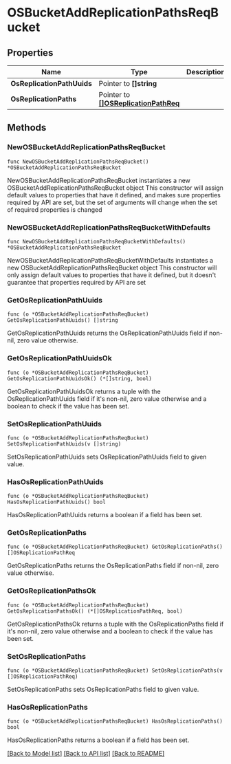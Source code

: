 # OSBucketAddReplicationPathsReqBucket

## Properties

Name | Type | Description | Notes
------------ | ------------- | ------------- | -------------
**OsReplicationPathUuids** | Pointer to **[]string** |  | [optional] 
**OsReplicationPaths** | Pointer to [**[]OSReplicationPathReq**](OSReplicationPathReq.md) |  | [optional] 

## Methods

### NewOSBucketAddReplicationPathsReqBucket

`func NewOSBucketAddReplicationPathsReqBucket() *OSBucketAddReplicationPathsReqBucket`

NewOSBucketAddReplicationPathsReqBucket instantiates a new OSBucketAddReplicationPathsReqBucket object
This constructor will assign default values to properties that have it defined,
and makes sure properties required by API are set, but the set of arguments
will change when the set of required properties is changed

### NewOSBucketAddReplicationPathsReqBucketWithDefaults

`func NewOSBucketAddReplicationPathsReqBucketWithDefaults() *OSBucketAddReplicationPathsReqBucket`

NewOSBucketAddReplicationPathsReqBucketWithDefaults instantiates a new OSBucketAddReplicationPathsReqBucket object
This constructor will only assign default values to properties that have it defined,
but it doesn't guarantee that properties required by API are set

### GetOsReplicationPathUuids

`func (o *OSBucketAddReplicationPathsReqBucket) GetOsReplicationPathUuids() []string`

GetOsReplicationPathUuids returns the OsReplicationPathUuids field if non-nil, zero value otherwise.

### GetOsReplicationPathUuidsOk

`func (o *OSBucketAddReplicationPathsReqBucket) GetOsReplicationPathUuidsOk() (*[]string, bool)`

GetOsReplicationPathUuidsOk returns a tuple with the OsReplicationPathUuids field if it's non-nil, zero value otherwise
and a boolean to check if the value has been set.

### SetOsReplicationPathUuids

`func (o *OSBucketAddReplicationPathsReqBucket) SetOsReplicationPathUuids(v []string)`

SetOsReplicationPathUuids sets OsReplicationPathUuids field to given value.

### HasOsReplicationPathUuids

`func (o *OSBucketAddReplicationPathsReqBucket) HasOsReplicationPathUuids() bool`

HasOsReplicationPathUuids returns a boolean if a field has been set.

### GetOsReplicationPaths

`func (o *OSBucketAddReplicationPathsReqBucket) GetOsReplicationPaths() []OSReplicationPathReq`

GetOsReplicationPaths returns the OsReplicationPaths field if non-nil, zero value otherwise.

### GetOsReplicationPathsOk

`func (o *OSBucketAddReplicationPathsReqBucket) GetOsReplicationPathsOk() (*[]OSReplicationPathReq, bool)`

GetOsReplicationPathsOk returns a tuple with the OsReplicationPaths field if it's non-nil, zero value otherwise
and a boolean to check if the value has been set.

### SetOsReplicationPaths

`func (o *OSBucketAddReplicationPathsReqBucket) SetOsReplicationPaths(v []OSReplicationPathReq)`

SetOsReplicationPaths sets OsReplicationPaths field to given value.

### HasOsReplicationPaths

`func (o *OSBucketAddReplicationPathsReqBucket) HasOsReplicationPaths() bool`

HasOsReplicationPaths returns a boolean if a field has been set.


[[Back to Model list]](../README.md#documentation-for-models) [[Back to API list]](../README.md#documentation-for-api-endpoints) [[Back to README]](../README.md)


